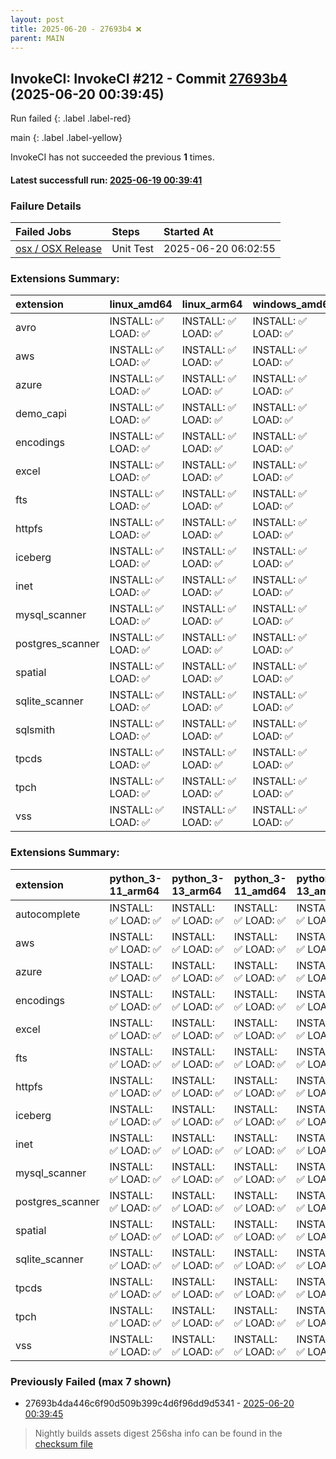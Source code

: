```yaml
---
layout: post
title: 2025-06-20 - 27693b4 ❌
parent: MAIN
---
```



## InvokeCI: InvokeCI #212 - Commit [27693b4](https://github.com/duckdb/duckdb/actions/runs/15768650024) (2025-06-20 00:39:45)
 Run failed
{: .label .label-red}

main
{: .label .label-yellow}

InvokeCI has not succeeded the previous **1** times.
#### Latest successfull run: [ 2025-06-19 00:39:41 ](https://github.com/duckdb/duckdb/actions/runs/15746626147)

### Failure Details

| Failed Jobs                                                                                    | Steps     | Started At          |
|:-----------------------------------------------------------------------------------------------|:----------|:--------------------|
| [osx / OSX Release](https://github.com/duckdb/duckdb/actions/runs/15768650024/job/44455321818) | Unit Test | 2025-06-20 06:02:55 |

### Extensions Summary:

| extension        | linux_amd64        | linux_arm64        | windows_amd64      | osx_amd64          | osx_arm64          |
|:-----------------|:-------------------|:-------------------|:-------------------|:-------------------|:-------------------|
| avro             | INSTALL: ✅ LOAD: ✅ | INSTALL: ✅ LOAD: ✅ | INSTALL: ✅ LOAD: ✅ | INSTALL: ✅ LOAD: ✅ | INSTALL: ✅ LOAD: ✅ |
| aws              | INSTALL: ✅ LOAD: ✅ | INSTALL: ✅ LOAD: ✅ | INSTALL: ✅ LOAD: ✅ | INSTALL: ✅ LOAD: ✅ | INSTALL: ✅ LOAD: ✅ |
| azure            | INSTALL: ✅ LOAD: ✅ | INSTALL: ✅ LOAD: ✅ | INSTALL: ✅ LOAD: ✅ | INSTALL: ✅ LOAD: ✅ | INSTALL: ✅ LOAD: ✅ |
| demo_capi        | INSTALL: ✅ LOAD: ✅ | INSTALL: ✅ LOAD: ✅ | INSTALL: ✅ LOAD: ✅ | INSTALL: ✅ LOAD: ✅ | INSTALL: ✅ LOAD: ✅ |
| encodings        | INSTALL: ✅ LOAD: ✅ | INSTALL: ✅ LOAD: ✅ | INSTALL: ✅ LOAD: ✅ | INSTALL: ✅ LOAD: ✅ | INSTALL: ✅ LOAD: ✅ |
| excel            | INSTALL: ✅ LOAD: ✅ | INSTALL: ✅ LOAD: ✅ | INSTALL: ✅ LOAD: ✅ | INSTALL: ✅ LOAD: ✅ | INSTALL: ✅ LOAD: ✅ |
| fts              | INSTALL: ✅ LOAD: ✅ | INSTALL: ✅ LOAD: ✅ | INSTALL: ✅ LOAD: ✅ | INSTALL: ✅ LOAD: ✅ | INSTALL: ✅ LOAD: ✅ |
| httpfs           | INSTALL: ✅ LOAD: ✅ | INSTALL: ✅ LOAD: ✅ | INSTALL: ✅ LOAD: ✅ | INSTALL: ✅ LOAD: ✅ | INSTALL: ✅ LOAD: ✅ |
| iceberg          | INSTALL: ✅ LOAD: ✅ | INSTALL: ✅ LOAD: ✅ | INSTALL: ✅ LOAD: ✅ | INSTALL: ✅ LOAD: ✅ | INSTALL: ✅ LOAD: ✅ |
| inet             | INSTALL: ✅ LOAD: ✅ | INSTALL: ✅ LOAD: ✅ | INSTALL: ✅ LOAD: ✅ | INSTALL: ✅ LOAD: ✅ | INSTALL: ✅ LOAD: ✅ |
| mysql_scanner    | INSTALL: ✅ LOAD: ✅ | INSTALL: ✅ LOAD: ✅ | INSTALL: ✅ LOAD: ✅ | INSTALL: ✅ LOAD: ✅ | INSTALL: ✅ LOAD: ✅ |
| postgres_scanner | INSTALL: ✅ LOAD: ✅ | INSTALL: ✅ LOAD: ✅ | INSTALL: ✅ LOAD: ✅ | INSTALL: ✅ LOAD: ✅ | INSTALL: ✅ LOAD: ✅ |
| spatial          | INSTALL: ✅ LOAD: ✅ | INSTALL: ✅ LOAD: ✅ | INSTALL: ✅ LOAD: ✅ | INSTALL: ✅ LOAD: ✅ | INSTALL: ✅ LOAD: ✅ |
| sqlite_scanner   | INSTALL: ✅ LOAD: ✅ | INSTALL: ✅ LOAD: ✅ | INSTALL: ✅ LOAD: ✅ | INSTALL: ✅ LOAD: ✅ | INSTALL: ✅ LOAD: ✅ |
| sqlsmith         | INSTALL: ✅ LOAD: ✅ | INSTALL: ✅ LOAD: ✅ | INSTALL: ✅ LOAD: ✅ | INSTALL: ✅ LOAD: ✅ | INSTALL: ✅ LOAD: ✅ |
| tpcds            | INSTALL: ✅ LOAD: ✅ | INSTALL: ✅ LOAD: ✅ | INSTALL: ✅ LOAD: ✅ | INSTALL: ✅ LOAD: ✅ | INSTALL: ✅ LOAD: ✅ |
| tpch             | INSTALL: ✅ LOAD: ✅ | INSTALL: ✅ LOAD: ✅ | INSTALL: ✅ LOAD: ✅ | INSTALL: ✅ LOAD: ✅ | INSTALL: ✅ LOAD: ✅ |
| vss              | INSTALL: ✅ LOAD: ✅ | INSTALL: ✅ LOAD: ✅ | INSTALL: ✅ LOAD: ✅ | INSTALL: ✅ LOAD: ✅ | INSTALL: ✅ LOAD: ✅ |

### Extensions Summary:

| extension        | python_3-11_arm64   | python_3-13_arm64   | python_3-11_amd64   | python_3-13_amd64   | python_3-12_amd64   | python_3-10_arm64   | python_3-9_arm64   | python_3-10_amd64   | python_3-9_amd64   | python_3-12_arm64   |
|:-----------------|:--------------------|:--------------------|:--------------------|:--------------------|:--------------------|:--------------------|:-------------------|:--------------------|:-------------------|:--------------------|
| autocomplete     | INSTALL: ✅ LOAD: ✅  | INSTALL: ✅ LOAD: ✅  | INSTALL: ✅ LOAD: ✅  | INSTALL: ✅ LOAD: ✅  | INSTALL: ✅ LOAD: ✅  | INSTALL: ✅ LOAD: ✅  | INSTALL: ✅ LOAD: ✅ | INSTALL: ✅ LOAD: ✅  | INSTALL: ✅ LOAD: ✅ | INSTALL: ✅ LOAD: ✅  |
| aws              | INSTALL: ✅ LOAD: ✅  | INSTALL: ✅ LOAD: ✅  | INSTALL: ✅ LOAD: ✅  | INSTALL: ✅ LOAD: ✅  | INSTALL: ✅ LOAD: ✅  | INSTALL: ✅ LOAD: ✅  | INSTALL: ✅ LOAD: ✅ | INSTALL: ✅ LOAD: ✅  | INSTALL: ✅ LOAD: ✅ | INSTALL: ✅ LOAD: ✅  |
| azure            | INSTALL: ✅ LOAD: ✅  | INSTALL: ✅ LOAD: ✅  | INSTALL: ✅ LOAD: ✅  | INSTALL: ✅ LOAD: ✅  | INSTALL: ✅ LOAD: ✅  | INSTALL: ✅ LOAD: ✅  | INSTALL: ✅ LOAD: ✅ | INSTALL: ✅ LOAD: ✅  | INSTALL: ✅ LOAD: ✅ | INSTALL: ✅ LOAD: ✅  |
| encodings        | INSTALL: ✅ LOAD: ✅  | INSTALL: ✅ LOAD: ✅  | INSTALL: ✅ LOAD: ✅  | INSTALL: ✅ LOAD: ✅  | INSTALL: ✅ LOAD: ✅  | INSTALL: ✅ LOAD: ✅  | INSTALL: ✅ LOAD: ✅ | INSTALL: ✅ LOAD: ✅  | INSTALL: ✅ LOAD: ✅ | INSTALL: ✅ LOAD: ✅  |
| excel            | INSTALL: ✅ LOAD: ✅  | INSTALL: ✅ LOAD: ✅  | INSTALL: ✅ LOAD: ✅  | INSTALL: ✅ LOAD: ✅  | INSTALL: ✅ LOAD: ✅  | INSTALL: ✅ LOAD: ✅  | INSTALL: ✅ LOAD: ✅ | INSTALL: ✅ LOAD: ✅  | INSTALL: ✅ LOAD: ✅ | INSTALL: ✅ LOAD: ✅  |
| fts              | INSTALL: ✅ LOAD: ✅  | INSTALL: ✅ LOAD: ✅  | INSTALL: ✅ LOAD: ✅  | INSTALL: ✅ LOAD: ✅  | INSTALL: ✅ LOAD: ✅  | INSTALL: ✅ LOAD: ✅  | INSTALL: ✅ LOAD: ✅ | INSTALL: ✅ LOAD: ✅  | INSTALL: ✅ LOAD: ✅ | INSTALL: ✅ LOAD: ✅  |
| httpfs           | INSTALL: ✅ LOAD: ✅  | INSTALL: ✅ LOAD: ✅  | INSTALL: ✅ LOAD: ✅  | INSTALL: ✅ LOAD: ✅  | INSTALL: ✅ LOAD: ✅  | INSTALL: ✅ LOAD: ✅  | INSTALL: ✅ LOAD: ✅ | INSTALL: ✅ LOAD: ✅  | INSTALL: ✅ LOAD: ✅ | INSTALL: ✅ LOAD: ✅  |
| iceberg          | INSTALL: ✅ LOAD: ✅  | INSTALL: ✅ LOAD: ✅  | INSTALL: ✅ LOAD: ✅  | INSTALL: ✅ LOAD: ✅  | INSTALL: ✅ LOAD: ✅  | INSTALL: ✅ LOAD: ✅  | INSTALL: ✅ LOAD: ✅ | INSTALL: ✅ LOAD: ✅  | INSTALL: ✅ LOAD: ✅ | INSTALL: ✅ LOAD: ✅  |
| inet             | INSTALL: ✅ LOAD: ✅  | INSTALL: ✅ LOAD: ✅  | INSTALL: ✅ LOAD: ✅  | INSTALL: ✅ LOAD: ✅  | INSTALL: ✅ LOAD: ✅  | INSTALL: ✅ LOAD: ✅  | INSTALL: ✅ LOAD: ✅ | INSTALL: ✅ LOAD: ✅  | INSTALL: ✅ LOAD: ✅ | INSTALL: ✅ LOAD: ✅  |
| mysql_scanner    | INSTALL: ✅ LOAD: ✅  | INSTALL: ✅ LOAD: ✅  | INSTALL: ✅ LOAD: ✅  | INSTALL: ✅ LOAD: ✅  | INSTALL: ✅ LOAD: ✅  | INSTALL: ✅ LOAD: ✅  | INSTALL: ✅ LOAD: ✅ | INSTALL: ✅ LOAD: ✅  | INSTALL: ✅ LOAD: ✅ | INSTALL: ✅ LOAD: ✅  |
| postgres_scanner | INSTALL: ✅ LOAD: ✅  | INSTALL: ✅ LOAD: ✅  | INSTALL: ✅ LOAD: ✅  | INSTALL: ✅ LOAD: ✅  | INSTALL: ✅ LOAD: ✅  | INSTALL: ✅ LOAD: ✅  | INSTALL: ✅ LOAD: ✅ | INSTALL: ✅ LOAD: ✅  | INSTALL: ✅ LOAD: ✅ | INSTALL: ✅ LOAD: ✅  |
| spatial          | INSTALL: ✅ LOAD: ✅  | INSTALL: ✅ LOAD: ✅  | INSTALL: ✅ LOAD: ✅  | INSTALL: ✅ LOAD: ✅  | INSTALL: ✅ LOAD: ✅  | INSTALL: ✅ LOAD: ✅  | INSTALL: ✅ LOAD: ✅ | INSTALL: ✅ LOAD: ✅  | INSTALL: ✅ LOAD: ✅ | INSTALL: ✅ LOAD: ✅  |
| sqlite_scanner   | INSTALL: ✅ LOAD: ✅  | INSTALL: ✅ LOAD: ✅  | INSTALL: ✅ LOAD: ✅  | INSTALL: ✅ LOAD: ✅  | INSTALL: ✅ LOAD: ✅  | INSTALL: ✅ LOAD: ✅  | INSTALL: ✅ LOAD: ✅ | INSTALL: ✅ LOAD: ✅  | INSTALL: ✅ LOAD: ✅ | INSTALL: ✅ LOAD: ✅  |
| tpcds            | INSTALL: ✅ LOAD: ✅  | INSTALL: ✅ LOAD: ✅  | INSTALL: ✅ LOAD: ✅  | INSTALL: ✅ LOAD: ✅  | INSTALL: ✅ LOAD: ✅  | INSTALL: ✅ LOAD: ✅  | INSTALL: ✅ LOAD: ✅ | INSTALL: ✅ LOAD: ✅  | INSTALL: ✅ LOAD: ✅ | INSTALL: ✅ LOAD: ✅  |
| tpch             | INSTALL: ✅ LOAD: ✅  | INSTALL: ✅ LOAD: ✅  | INSTALL: ✅ LOAD: ✅  | INSTALL: ✅ LOAD: ✅  | INSTALL: ✅ LOAD: ✅  | INSTALL: ✅ LOAD: ✅  | INSTALL: ✅ LOAD: ✅ | INSTALL: ✅ LOAD: ✅  | INSTALL: ✅ LOAD: ✅ | INSTALL: ✅ LOAD: ✅  |
| vss              | INSTALL: ✅ LOAD: ✅  | INSTALL: ✅ LOAD: ✅  | INSTALL: ✅ LOAD: ✅  | INSTALL: ✅ LOAD: ✅  | INSTALL: ✅ LOAD: ✅  | INSTALL: ✅ LOAD: ✅  | INSTALL: ✅ LOAD: ✅ | INSTALL: ✅ LOAD: ✅  | INSTALL: ✅ LOAD: ✅ | INSTALL: ✅ LOAD: ✅  |

### Previously Failed (max 7 shown)

- 27693b4da446c6f90d509b399c4d6f96dd9d5341 - [2025-06-20 00:39:45](https://github.com/duckdb/duckdb/actions/runs/15768650024)


> Nightly builds assets digest 256sha info can be found in the [checksum file](https://duckdb.github.io/duckdb-build-status/docs/v1.3-ossivalis/checksum/2025-06-20_checksum_main.txt)